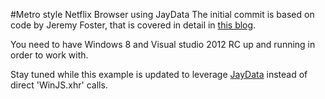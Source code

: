 #Metro style Netflix Browser using JayData
The initial commit is based on code by Jeremy Foster, that is covered in detail in [this blog][1].

You need to have Windows 8 and Visual studio 2012 RC up and running in order to work with.

Stay tuned while this example is updated to leverage [JayData][2] instead of direct 'WinJS.xhr' calls.


[1]: http://codefoster.com/post/2012/06/13/netflixstage1.aspx
[2]: http://www.javdata.org